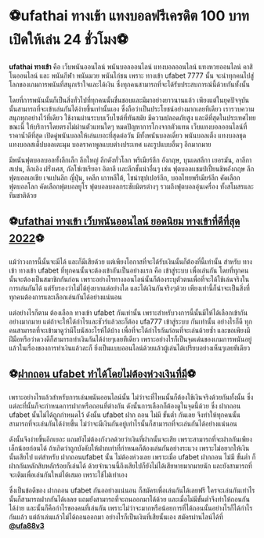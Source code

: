 # ⚽️ufathai ทางเข้า แทงบอลฟรีเครดิต 100 บาท เปิดให้เล่น 24 ชั่วโมง⚽️

**ufathai ทางเข้า** คือ เว็บพนันออนไลน์ พนันบอลออนไลน์ แทงบอลออนไลน์ แทงหวยออนไลน์ คาสิโนออนไลน์ และ พนันกีฬา พนันมวย พนันไก่ชน เพราะ ทางเข้า ufabet 7777 นั้น จะนำทุกคนไปสู่โลกของเกมการพนันที่สนุกเร้าใจและได้เงิน ซึ่งทุกคนสามารถที่จะได้รับประสบการณ์นี้ด้วยกันทั้งนั้น

โดยที่การพนันนั้นก็เป็นสิ่งทั่วไปที่ทุกคนนั้นชื่นชอบและมีมาอย่างยาวนานแล้ว เพียงแต่ในยุคปัจจุบันนั้นสามารถที่จะเข้าเล่นกันได้ง่ายขึ้นเท่านั้นเอง ซึ่งถือว่าเป็นประโยชน์อย่างมากเลยทีเดียว เรารวบความสนุกทุกอย่างไว้ที่เดียว ใช้งานผ่านระบบเว็บไซต์ที่ทันสมัย มีความปลอดภัยสูง และดีที่สุดในประเทศไทยขณะนี้ ให้บริการโดยตรงไม่ผ่านตัวแทนใดๆ หมดปัญหาการโกงจากตัวแทน เว็บแทงบอลออนไลน์ที่ราคาน้ำดีที่สุด เปิดคู่พนันบอลให้เล่นเยอะที่สุดต่อวัน มีทั้งพนันบอลเดี่ยว พนันบอลเต็ง แทงบอลชุด แทงบอลสเต็ปบอลเตะมุม บอลราคาพูลแบบต่างประเทศ และรูปแบบอื่นๆ อีกมากมาย

มีพนันฟุตบอลบอลทั้งลีกเล็ก ลีกใหญ่ ลีกดังทั่วโลก พรีเมียร์ลีก อังกฤษ, บุนเดสลีกา เยอรมัน, ลาลีกา สเปน, ลีกเอิง ฝรั่งเศส, กัลโซ่เซเรียอา อิตาลี เเละลีกชั้นนำอื่นๆ เช่น ฟุตบอลเเชมป์เปี้ยนชิพอังกฤษ ลีกฟุตบอลเอเชีย เจแปนลีก ญี่ปุ่น, เคลีก เกาหลีใต้, ไชน่าซุปเปอร์ลีก, บอลไทยพรีเมียร์ลีก คัดเลือกฟุตบอลโลก คัดเลือกฟุตบอลยูโร ฟุตบอลบอลกระชับมิตรต่างๆ รวมถึงฟุตบอลอุ่นเครื่อง ทั้งสโมสรและทีมชาติด้วย

## ⚽️[ufathai ทางเข้า เว็บพนันออนไลน์ ยอดนิยม ทางเข้าที่ดีที่สุด 2022](https://www.ufa88s.co/)⚽️

แม้ว่าวงการนี้นั้นจะมีได้ และก็มีเสียด้วย แต่เพียงโอกาสที่จะได้รับเงินนั้นก็ต้องที่นี้เท่านั้น สำหรับ ทางเข้า ทางเข้า ufabet ที่ทุกคนนั้นจะต้องเข้ากันเป็นอย่างแรก คือ เข้าสู่ระบบ เพื่อเล่นกัน โดยที่ทุกคนนั้นจะต้องเป็นสมาชิกกันก่อน เพราะอย่างไรทางออนไลน์นั้นก็ต้องระบุตัวตนเพื่อที่จะได้ใช้เล่นจริงในการเล่นกันได้ แต่รับรองว่าไม่ได้ยุ่งยากแต่อย่างใด และได้เงินกันจริงๆด้วย เพียงเท่านี้ก็น่าจะเป็นสิ่งที่ทุกคนต้องการและเลือกเล่นกันได้อย่างแน่นอน

แต่อย่างไรก็ตาม ต้องเลือก ทางเข้า ufabet กันเท่านั้น เพราะสำหรับวงการนี้นั้นมีให้ได้เลือกเข้ากันอย่างมากมาย แต่ถ้าจะให้ได้กำไรและชัวร์แล้วละก็ต้อง ufa777 เข้าสู่ระบบ กันเท่านั้น อย่างไรก็ดี ทุกคนสามารถที่จะเข้ามาดูว่ามีโบนัสอะไรห้ได้บ้าง เพื่อที่จะได้กำไรกันก่อนที่จะเล่นด้วยซ้ำ และขอเพียงมีฝีมือหรือว่าดวงดีก็สามารถทำเงินกันได้ง่ายๆเลยทีเดียว เพราะอย่างไรก็เป็นจุดเด่นของเกมการพนันอยู่แล้วในเรื่องของการทำเงินแล้วละก็ ยิ่งเป็นแบบออนไลน์ด้วยแล้วผู้เล่นได้เปรียบอย่างเห็นๆเลยทีเดียว

## ⚽️[ฝากถอน ufabet ทำได้โดยไม่ต้องห่วงเงินที่มี](https://www.ufa88s.co/ufathai-%e0%b8%97%e0%b8%b2%e0%b8%87%e0%b9%80%e0%b8%82%e0%b9%89%e0%b8%b2/)⚽️

เพราะอย่างไรแล้วสำหรับการเล่นพนันออนไลน์นั้น ไม่ว่าจะที่ไหนนั้นก็ต้องใช้เงินจริงด้วยกันทั้งนั้น ซึ่งแต่ละที่นั้นก็จะกำหนดการฝากหรือถอนที่ต่างกัน ดังนั้นการเลือกก็ต้องดูในจุดนี้ด้วย ซึ่ง ฝากถอน ufabet นั้นไม่ได้ถูกกำหนดไว้ ดังนั้น ufabet ฝาก ถอน ไม่มี ขั้นต่ำ กันเลย จึงทำให้ทุกคนนั้นสามารถที่จะเล่นกันได้ง่ายขึ้น ไม่ว่าจะมีเงินกันอยู่เท่าไรนั้นก็สามารถที่จะเล่นกันได้อย่างแน่นอน

ดังนั้นจึงง่ายขึ้นอีกเยอะ แถมยังไม่ต้องกังวลด้วยว่าเงินที่ฝากนั้นจะเสีย เพราะสามารถที่จะฝากกันเพียงเล็กน้อยก่อนได้ ถ้าเกิดว่าถูกบังคับให้ฝากเท่าที่กำหนดก็ต้องเล่นกันอย่างระแวง เพราะไม่อยากให้เงินนั้นเสียไป แต่สำหรับ ฝากถอนufabet นั้น ไม่ต้องห่วงเลย เพราะเมื่อ ufabet ฝากถอน ไม่มี ขั้นต่ำ ก็ฝากกันหลักสิบหลักร้อยก็เล่นได้ ด้วยจำนวนนี้ถึงเสียไปก็ยังไม่ได้เสียหายมากมายนัก และยังสามารถที่จะเติมเพื่อเล่นกันใหม่ได้เสมอ เพราะใช้ไม่เท่าเอง

ซึ่งเป็นข้อดีของ ฝากถอน ufabet กันออย่างแน่นอน ก็สมัครเพื่อเล่นกันได้เลยฟรี ใครจะเล่นกันเท่าไรนั้นก็สามารถฝากกันได้เลลย แถมยังสามารถที่จะถนออกมาได้ด้วย และเมื่อไม่มีขั้นต่ำจึงทำให้ถอนกันได้ง่าย และนั้นก็คือกำไรของคนที่เล่นกัน เพราะไม่ว่าจะมากหรือน้อยการที่ได้ถอนนั้นอย่างไรก็ได้กำไรกันแล้ว แต่ถ้าเล่นแล้วไม่ได้ถอนออกมา อย่างไรก็เป็นเงินที่เสียนั้นเอง สมัครผ่านไลน์ได้ที่ [**@ufa88v3**](https://line.me/R/ti/p/%40ufa88v3)
